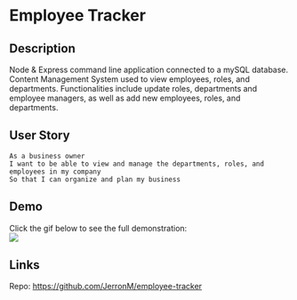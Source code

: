# Employee Tracker


## Description
Node & Express command line application connected to a mySQL database. Content Management System
used to view employees, roles, and departments. Functionalities include update roles, departments and employee managers, as well as add new employees, roles, and departments.


## User Story
```
As a business owner
I want to be able to view and manage the departments, roles, and employees in my company
So that I can organize and plan my business
```


## Demo
Click the gif below to see the full demonstration:
<br>
<a href="https://drive.google.com/file/d/1qEdxUgHI1SxI4RVaCDR7f0G7xQx0CCO-/view "><img src="https://github.com/JerronM/employee-tracker/blob/main/misc/employee-tracker-demo.gif"><a>


## Links
Repo: https://github.com/JerronM/employee-tracker